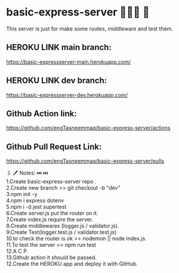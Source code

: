 # basic-express-server 👩🏻‍💻 📁

This server is just for make some routes, middleware and test them.

## HEROKU LINK main branch:
https://basic-expressserver-main.herokuapp.com/

## HEROKU LINK dev branch:
https://basic-expressserver-dev.herokuapp.com/

## Github Action link:
https://github.com/engTasneemmaq/basic-express-server/actions


## Github Pull Request Link:
https://github.com/engTasneemmaq/basic-express-server/pulls


🖇 🖊 Notes: ⏭ ⏭<br>
1.Create basic-express-server repo .<br>
2.Create new branch >> git checkout -b "dev"<br>
3.npm init -y<br>
4.npm i express dotenv <br>
5.npm i -d jest supertest<br>
6.Create server.js put the router on it.<br>
7.Create index.js require the server.<br>
8.Create middlewares (logger.js / validator.js).<br>
9.Create Test(logger.test.js / validator.test.js)<br>
10.to check the router is ok >> nodemon || node index.js.<br>
11.To test the server >> npm run test<br>
12.A C P <br>
13.Github action it should be passed.<br>
12.Create the HEROKU app and deploy it with GitHub.<br>